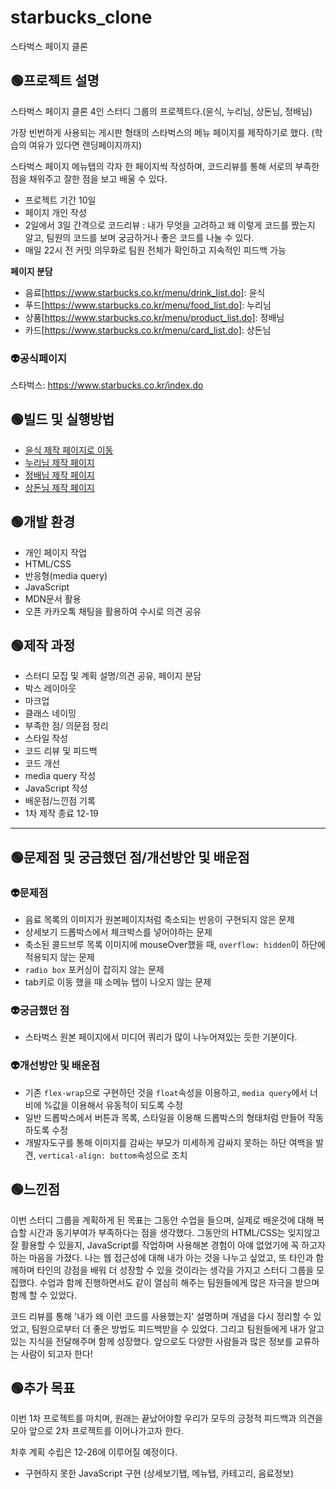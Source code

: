 # starbucks_clone
스타벅스 페이지 클론

## 🟢프로젝트 설명
스타벅스 페이지 클론 4인 스터디 그룹의 프로젝트다.(윤식, 누리님, 상돈님, 정배님)

가장 빈번하게 사용되는 게시판 형태의 스타벅스의 메뉴 페이지를 제작하기로 했다. (학습의 여유가 있다면 랜딩페이지까지)

스타벅스 페이지 메뉴탭의 각자 한 페이지씩 작성하며, 코드리뷰를 통해 서로의 부족한 점을 채워주고 잘한 점을 보고 배울 수 있다.

- 프로젝트 기간 10일
- 페이지 개인 작성
- 2일에서 3일 간격으로 코드리뷰 : 내가 무엇을 고려하고 왜 이렇게 코드를 짰는지 알고, 팀원의 코드를 보며 궁금하거나 좋은 코드를 나눌 수 있다.
- 매일 22시 전 커밋 의무화로 팀원 전체가 확인하고 지속적인 피드백 가능

**페이지 분담**

- 음료[https://www.starbucks.co.kr/menu/drink_list.do]: 윤식
- 푸드[https://www.starbucks.co.kr/menu/food_list.do]: 누리님
- 상품[https://www.starbucks.co.kr/menu/product_list.do]: 정배님
- 카드[https://www.starbucks.co.kr/menu/card_list.do]: 상돈님


### 👽공식페이지
스타벅스: https://www.starbucks.co.kr/index.do

## 🟢빌드 및 실행방법
- [윤식 제작 페이지로 이동](https://postop09.github.io/STUDY_starbucks_clone/beverage.html)
- [누리님 제작 페이지](https://github.com/nurimeansworld/clone_starbucks)
- [정배님 제작 페이지](https://github.com/tood21/starbucks_clone)
- [상돈님 제작 페이지](https://github.com/Sangdon1029/Starbucks-clone)

## 🟢개발 환경
- 개인 페이지 작업
- HTML/CSS
- 반응형(media query)
- JavaScript
- MDN문서 활용
- 오픈 카카오톡 채팅을 활용하여 수시로 의견 공유

## 🟢제작 과정
- 스터디 모집 및 계획 설명/의견 공유, 페이지 분담
- 박스 레이아웃
- 마크업
- 클래스 네이밍
- 부족한 점/ 의문점 정리
- 스타일 작성
- 코드 리뷰 및 피드백
- 코드 개선
- media query 작성
- JavaScript 작성
- 배운점/느낀점 기록
- 1차 제작 종료 12-19

---

## 🟢문제점 및 궁금했던 점/개선방안 및 배운점
### 👽문제점
- 음료 목록의 이미지가 원본페이지처럼 축소되는 반응이 구현되지 않은 문제
- 상세보기 드롭박스에서 체크박스를 넣어야하는 문제
- 축소된 콜드브루 목록 이미지에 mouseOver했을 때, `overflow: hidden`이 하단에 적용되지 않는 문제
- `radio box` 포커싱이 잡히지 않는 문제
- tab키로 이동 했을 때 소메뉴 탭이 나오지 않는 문제

### 👽궁금했던 점
- 스타벅스 원본 페이지에서 미디어 쿼리가 많이 나누어져있는 듯한 기분이다.

### 👽개선방안 및 배운점
- 기존 `flex-wrap`으로 구현하던 것을 `float`속성을 이용하고, `media query`에서 너비에 %값을 이용해서 유동적이 되도록 수정
- 일반 드롭박스에서 버튼과 목록, 스타일을 이용해 드롭박스의 형태처럼 만들어 작동하도록 수정
- 개발자도구를 통해 이미지를 감싸는 부모가 미세하게 감싸지 못하는 하단 여백을 발견, `vertical-align: bottom`속성으로 조치

## 🟢느낀점
이번 스터디 그룹을 계획하게 된 목표는 그동안 수업을 들으며, 실제로 배운것에 대해 복습할 시간과 동기부여가 부족하다는 점을 생각했다.
그동안의 HTML/CSS는 잊지않고 잘 활용할 수 있을지, JavaScript를 작업하며 사용해본 경험이 아얘 없었기에 꼭 하고자 하는 마음을 가졌다.
나는 웹 접근성에 대해 내가 아는 것을 나누고 싶었고, 또 타인과 함께하며 타인의 강점을 배워 더 성장할 수 있을 것이라는 생각을 가지고 스터디 그룹을 모집했다.
수업과 함께 진행하면서도 같이 열심히 해주는 팀원들에게 많은 자극을 받으며 함께 할 수 있었다.

코드 리뷰를 통해 '내가 왜 이런 코드를 사용했는지' 설명하며 개념을 다시 정리할 수 있었고, 팀원으로부터 더 좋은 방법도 피드백받을 수 있었다.
그리고 팀원들에게 내가 알고있는 지식을 전달해주며 함께 성장했다. 앞으로도 다양한 사람들과 많은 정보를 교류하는 사람이 되고자 한다!

## 🟢추가 목표
이번 1차 프로젝트를 마치며, 원래는 끝났어야할 우리가 모두의 긍정적 피드백과 의견을 모아 앞으로 2차 프로젝트를 이어나가고자 한다.

차후 계획 수립은 12-26에 이루어질 예정이다.

- 구현하지 못한 JavaScript 구현 (상세보기탭, 메뉴탭, 카테고리, 음료정보)
